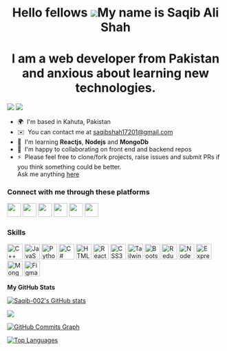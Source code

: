 <h1 align="center">Hello fellows <img src="https://user-images.githubusercontent.com/18350557/176309783-0785949b-9127-417c-8b55-ab5a4333674e.gif"/>My name is Saqib Ali Shah</h1>

<h1 align="center"> I am a web developer from Pakistan and anxious about learning new technologies.</h1>


<a href="https://www.twitter.com/saqibshah17201" target="_blank" rel="noreferrer"><img
src="https://img.shields.io/twitter/follow/saqibshah17201?logo=twitter&style=for-the-badge&color=0891b2&labelColor=0f172a"
/></a>  <a href="https://www.github.com/Saqib-002" target="_blank" rel="noreferrer"><img
src="https://img.shields.io/github/followers/Saqib-002?logo=github&style=for-the-badge&color=0891b2&labelColor=0f172a" /></a>

* 🌍  I'm based in Kahuta, Pakistan
* ✉️  You can contact me at [saqibshah17201@gmail.com](mailto:saqibshah17201@gmail.com)
* 🧠  I'm learning **Reactjs**, **Nodejs** and **MongoDb**
* 🤝  I'm happy to collaborating on front end and backend repos
* ⚡  Please feel free to clone/fork projects, raise issues and submit PRs if you think something could be better. <br> Ask me anything [here](https://github.com/Saqib-002/Saqib-002/issues/new)

### Connect with me through these platforms

<p align="left"> <a href="https://discord.com/users/Saqib Ali Shah" target="_blank" rel="noreferrer"><img src="https://raw.githubusercontent.com/danielcranney/readme-generator/main/public/icons/socials/discord.svg" width="32" height="32" /></a> <a href="https://www.facebook.com/syedsaqib.alishah.75" target="_blank" rel="noreferrer"><img src="https://raw.githubusercontent.com/danielcranney/readme-generator/main/public/icons/socials/facebook.svg" width="32" height="32" /></a> <a href="https://www.github.com/Saqib-002" target="_blank" rel="noreferrer"><img src="https://raw.githubusercontent.com/danielcranney/readme-generator/main/public/icons/socials/github.svg" width="32" height="32" /></a> <a href="https://www.linkedin.com/in/saqib-ali-shah-b991941b8" target="_blank" rel="noreferrer"><img src="https://raw.githubusercontent.com/danielcranney/readme-generator/main/public/icons/socials/linkedin.svg" width="32" height="32" /></a> <a href="https://www.stackoverflow.com/users/19940095/saqib-ali-shah" target="_blank" rel="noreferrer"><img src="https://raw.githubusercontent.com/danielcranney/readme-generator/main/public/icons/socials/stackoverflow.svg" width="32" height="32" /></a> <a href="https://www.twitter.com/saqibshah17201" target="_blank" rel="noreferrer"><img src="https://raw.githubusercontent.com/danielcranney/readme-generator/main/public/icons/socials/twitter.svg" width="32" height="32" /></a></p>


### Skills

<p align="left">
<a href="https://docs.microsoft.com/en-us/cpp/?view=msvc-170" target="_blank" rel="noreferrer"><img src="https://raw.githubusercontent.com/danielcranney/readme-generator/main/public/icons/skills/cplusplus-colored.svg" width="36" height="36" alt="C++" /></a>
<a href="https://developer.mozilla.org/en-US/docs/Web/JavaScript" target="_blank" rel="noreferrer"><img src="https://raw.githubusercontent.com/danielcranney/readme-generator/main/public/icons/skills/javascript-colored.svg" width="36" height="36" alt="JavaScript" /></a>
<a href="https://www.python.org/" target="_blank" rel="noreferrer"><img src="https://raw.githubusercontent.com/danielcranney/readme-generator/main/public/icons/skills/python-colored.svg" width="36" height="36" alt="Python" /></a>
<a href="https://docs.microsoft.com/en-us/dotnet/csharp/" target="_blank" rel="noreferrer"><img src="https://raw.githubusercontent.com/danielcranney/readme-generator/main/public/icons/skills/csharp-colored.svg" width="36" height="36" alt="C#" /></a>
<a href="https://developer.mozilla.org/en-US/docs/Glossary/HTML5" target="_blank" rel="noreferrer"><img src="https://raw.githubusercontent.com/danielcranney/readme-generator/main/public/icons/skills/html5-colored.svg" width="36" height="36" alt="HTML5" /></a>
<a href="https://reactjs.org/" target="_blank" rel="noreferrer"><img src="https://raw.githubusercontent.com/danielcranney/readme-generator/main/public/icons/skills/react-colored.svg" width="36" height="36" alt="React" /></a>
<a href="https://www.w3.org/TR/CSS/#css" target="_blank" rel="noreferrer"><img src="https://raw.githubusercontent.com/danielcranney/readme-generator/main/public/icons/skills/css3-colored.svg" width="36" height="36" alt="CSS3" /></a>
<a href="https://tailwindcss.com/" target="_blank" rel="noreferrer"><img src="https://raw.githubusercontent.com/danielcranney/readme-generator/main/public/icons/skills/tailwindcss-colored.svg" width="36" height="36" alt="TailwindCSS" /></a>
<a href="https://getbootstrap.com/" target="_blank" rel="noreferrer"><img src="https://raw.githubusercontent.com/danielcranney/readme-generator/main/public/icons/skills/bootstrap-colored.svg" width="36" height="36" alt="Bootstrap" /></a>
<a href="https://redux.js.org/" target="_blank" rel="noreferrer"><img src="https://raw.githubusercontent.com/danielcranney/readme-generator/main/public/icons/skills/redux-colored.svg" width="36" height="36" alt="Redux" /></a>
<a href="https://nodejs.org/en/" target="_blank" rel="noreferrer"><img src="https://raw.githubusercontent.com/danielcranney/readme-generator/main/public/icons/skills/nodejs-colored.svg" width="36" height="36" alt="NodeJS" /></a>
<a href="https://expressjs.com/" target="_blank" rel="noreferrer"><img src="https://raw.githubusercontent.com/danielcranney/readme-generator/main/public/icons/skills/express-colored.svg" width="36" height="36" alt="Express" /></a>
<a href="https://www.mongodb.com/" target="_blank" rel="noreferrer"><img src="https://raw.githubusercontent.com/danielcranney/readme-generator/main/public/icons/skills/mongodb-colored.svg" width="36" height="36" alt="MongoDB" /></a>
<a href="https://www.figma.com/" target="_blank" rel="noreferrer"><img src="https://raw.githubusercontent.com/danielcranney/readme-generator/main/public/icons/skills/figma-colored.svg" width="36" height="36" alt="Figma" /></a>
</p>



<b>My GitHub Stats</b>

<a href="http://www.github.com/Saqib-002"><img src="https://github-readme-stats.vercel.app/api?username=Saqib-002&show_icons=true&hide=&count_private=true&title_color=14b8a6&text_color=22c55e&icon_color=0891b2&bg_color=0f172a&hide_border=true&show_icons=true" alt="Saqib-002's GitHub stats" /></a>

<a href="http://www.github.com/Saqib-002"><img src="https://github-readme-streak-stats.herokuapp.com/?user=Saqib-002&stroke=22c55e&background=0f172a&ring=14b8a6&fire=14b8a6&currStreakNum=22c55e&currStreakLabel=14b8a6&sideNums=22c55e&sideLabels=22c55e&dates=22c55e&hide_border=true" /></a>

<a href="http://www.github.com/Saqib-002"><img src="https://activity-graph.herokuapp.com/graph?username=Saqib-002&bg_color=0f172a&color=22c55e&line=0891b2&point=22c55e&area_color=0f172a&area=true&hide_border=true&custom_title=GitHub%20Commits%20Graph" alt="GitHub Commits Graph" /></a>

<a href="https://github.com/Saqib-002" align="left"><img src="https://github-readme-stats.vercel.app/api/top-langs/?username=Saqib-002&langs_count=10&title_color=14b8a6&text_color=22c55e&icon_color=0891b2&bg_color=0f172a&hide_border=true&locale=en&custom_title=Top%20%Languages" alt="Top Languages" /></a>
